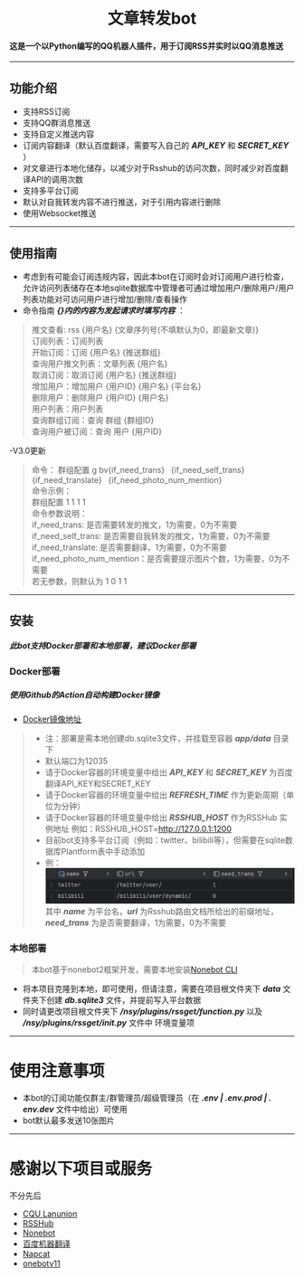 <h1><div style="text-align: center;">文章转发bot</div></h1>
<h4>这是一个以Python编写的QQ机器人插件，用于订阅RSS并实时以QQ消息推送</h4>

---
## 功能介绍
- 支持RSS订阅
- 支持QQ群消息推送
- 支持自定义推送内容
- 订阅内容翻译（默认百度翻译，需要写入自己的 ***API_KEY*** 和 ***SECRET_KEY*** ）
- 对文章进行本地化储存，以减少对于Rsshub的访问次数，同时减少对百度翻译API的调用次数
- 支持多平台订阅
- 默认对自我转发内容不进行推送，对于引用内容进行删除
- 使用Websocket推送
---
## 使用指南
- 考虑到有可能会订阅违规内容，因此本bot在订阅时会对订阅用户进行检查，允许访问列表储存在本地sqlite数据库中管理者可通过增加用户/删除用户/用户列表功能对可访问用户进行增加/删除/查看操作
- 命令指南 ***{}内的内容为发起请求时填写内容*** ：  
> 推文查看: rss {用户名} {文章序列号(不填默认为0，即最新文章)}  
> 订阅列表：订阅列表  
> 开始订阅：订阅 {用户名} {推送群组}  
> 查询用户推文列表：文章列表 {用户名}  
> 取消订阅：取消订阅 {用户名} {推送群组}  
> 增加用户：增加用户 {用户ID} {用户名} {平台名}  
> 删除用户：删除用户 {用户ID} {用户名}  
> 用户列表：用户列表  
> 查询群组订阅：查询 群组 {群组ID}  
> 查询用户被订阅：查询 用户 {用户ID}  

-V3.0更新
> 命令：
> 群组配置 g bv{if_need_trans} &ensp;{if_need_self_trans} &ensp;{if_need_translate} &ensp;{if_need_photo_num_mention}  
> 命令示例：  
> 群组配置 1 1 1 1  
> 命令参数说明：  
> if_need_trans: 是否需要转发的推文，1为需要，0为不需要  
> if_need_self_trans: 是否需要自我转发的推文，1为需要，0为不需要  
> if_need_translate: 是否需要翻译，1为需要，0为不需要  
> if_need_photo_num_mention：是否需要提示图片个数，1为需要，0为不需要  
> 若无参数，则默认为 1 0 1 1  
---
## 安装
##### 此bot支持Docker部署和本地部署，建议Docker部署
### Docker部署
##### 使用Github的Action自动构建Docker镜像
- [Docker镜像地址](https://hub.docker.com/r/tano26/nsybot/tags)
>  - 注：部署是需本地创建db.sqlite3文件，并挂载至容器 ***app/data*** 目录下  
 >   - 默认端口为12035
>   - 请于Docker容器的环境变量中给出 ***API_KEY*** 和 ***SECRET_KEY*** 为百度翻译API_KEY和SECRET_KEY  
>   - 请于Docker容器的环境变量中给出 ***REFRESH_TIME*** 作为更新周期（单位为分钟）
>   - 请于Docker容器的环境变量中给出 ***RSSHUB_HOST*** 作为RSSHub 实例地址 例如：RSSHUB_HOST=http://127.0.0.1:1200
>   - 目前bot支持多平台订阅（例如：twitter、bilibili等），但需要在sqlite数据库Plantform表中手动添加  
>   - 例：  
>   ![这是图片](/docs/img.png "Magic Gardens")  
> 其中 ***name*** 为平台名，***url*** 为Rsshub路由文档所给出的前缀地址，***need_trans*** 为是否需要翻译，1为需要，0为不需要
### 本地部署
>本bot基于nonebot2框架开发，需要本地安装[Nonebot CLI](https://nonebot.dev/docs/quick-start)  
- 将本项目克隆到本地，即可使用，但请注意，需要在项目根文件夹下 ***data*** 文件夹下创建 ***db.sqlite3*** 文件，并提前写入平台数据  
- 同时请更改项目根文件夹下 ***/nsy/plugins/rssget/function.py*** 以及 ***/nsy/plugins/rssget/____init____.py*** 文件中 环境变量项 

---
# 使用注意事项
- 本bot的订阅功能仅群主/群管理员/超级管理员（在 ***.env | .env.prod | . env.dev*** 文件中给出）可使用
- bot默认最多发送10张图片
---
# 感谢以下项目或服务

不分先后
* [CQU Lanunion](https://baike.baidu.com/item/%E9%87%8D%E5%BA%86%E5%A4%A7%E5%AD%A6%E8%93%9D%E7%9B%9F/18227014)
* [RSSHub](https://github.com/DIYgod/RSSHub)
* [Nonebot](https://github.com/nonebot/nonebot2)
* [百度机器翻译](https://cloud.baidu.com/doc/API/index.html)
* [Napcat](https://napneko.github.io/guide/napcat)
* [onebotv11](https://283375.github.io/onebot_v11_vitepress/)
